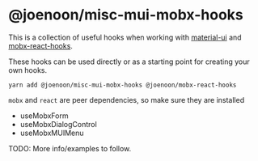 # @joenoon/misc-mui-mobx-hooks <!-- omit in toc -->

This is a collection of useful hooks when working with [material-ui](https://github.com/mui-org/material-ui) and [mobx-react-hooks](https://github.com/joenoon/mobx-react-hooks).

These hooks can be used directly or as a starting point for creating your own hooks.

```
yarn add @joenoon/misc-mui-mobx-hooks @joenoon/mobx-react-hooks
```

`mobx` and `react` are peer dependencies, so make sure they are installed

- useMobxForm
- useMobxDialogControl
- useMobxMUIMenu

TODO: More info/examples to follow.
